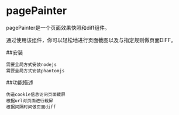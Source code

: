 # pagePainter

pagePainter是一个页面效果快照和diff组件。

通过使用该组件，你可以轻松地进行页面截图以及与指定规则做页面DIFF。

##安装

	需要全局方式安装nodejs
	需要全局方式安装phantomjs
	
##功能描述

	伪造cookie信息访问页面截屏
	根据url对页面进行截屏
	根据间隔时间做页面diff

